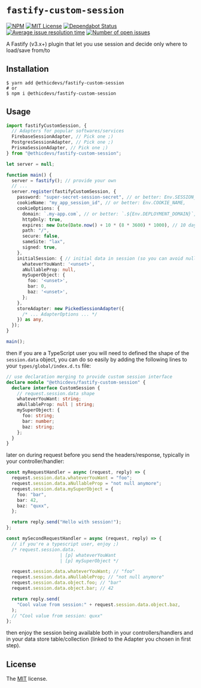 # `fastify-custom-session`

[![NPM](https://img.shields.io/npm/v/@ethicdevs/fastify-custom-session?color=red)](https://www.npmjs.com/@ethicdevs/fastify-custom-session)
[![MIT License](https://img.shields.io/github/license/ethicdevs/fastify-custom-session.svg?color=blue)](https://github.com/ethicdevs/fastify-custom-session/blob/master/LICENSE)
[![Dependabot Status](https://api.dependabot.com/badges/status?host=github&repo=ethicdevs/fastify-custom-session)](https://dependabot.com)
[![Average issue resolution time](https://isitmaintained.com/badge/resolution/ethicdevs/fastify-custom-session.svg)](https://isitmaintained.com/project/ethicdevs/fastify-custom-session)
[![Number of open issues](https://isitmaintained.com/badge/open/ethicdevs/fastify-custom-session.svg)](https://isitmaintained.com/project/ethicdevs/fastify-custom-session)

A Fastify (v3.x+) plugin that let you use session and decide only where to load/save from/to

## Installation

```shell
$ yarn add @ethicdevs/fastify-custom-session
# or
$ npm i @ethicdevs/fastify-custom-session
```

## Usage

```ts
import fastifyCustomSession, {
  // Adapters for popular softwares/services
  FirebaseSessionAdapter, // Pick one ;)
  PostgresSessionAdapter, // Pick one ;)
  PrismaSessionAdapter, // Pick one ;)
} from "@ethicdevs/fastify-custom-session";

let server = null;

function main() {
  server = fastify(); // provide your own
  // ...
  server.register(fastifyCustomSession, {
    password: "super-secret-session-secret", // or better: Env.SESSION_SECRET,
    cookieName: "my_app_session_id", // or better: Env.COOKIE_NAME,
    cookieOptions: {
      domain: `.my-app.com`, // or better: `.${Env.DEPLOYMENT_DOMAIN}`,
      httpOnly: true,
      expires: new Date(Date.now() + 10 * (8 * 3600) * 1000), // 10 days in secs
      path: "/",
      secure: false,
      sameSite: "lax",
      signed: true,
    },
    initialSession: { // initial data in session (so you can avoid null's)
      whateverYouWant: '<unset>',
      aNullableProp: null,
      mySuperObject: {
        foo: '<unset>',
        bar: 0,
        baz: '<unset>',
      };
    },
    storeAdapter: new PickedSessionAdapter({
      /* ... AdapterOptions ... */
    }) as any,
  });
}

main();
```

then if you are a TypeScript user you will need to defined the shape of the
`session.data` object, you can do so easily by adding the following lines to your
`types/global/index.d.ts` file:

```ts
// use declaration merging to provide custom session interface
declare module "@ethicdevs/fastify-custom-session" {
  declare interface CustomSession {
    // request.session.data shape
    whateverYouWant: string;
    aNullableProp: null | string;
    mySuperObject: {
      foo: string;
      bar: number;
      baz: string;
    };
  }
}
```

later on during request before you send the headers/response, typically in your controller/handler:

```ts
const myRequestHandler = async (request, reply) => {
  request.session.data.whateverYouWant = "foo";
  request.session.data.aNullableProp = "not null anymore";
  request.session.data.mySuperObject = {
    foo: "bar",
    bar: 42,
    baz: "quxx",
  };

  return reply.send("Hello with session!");
};

const mySecondRequestHandler = async (request, reply) => {
  // if you're a typescript user, enjoy ;)
  /* request.session.data.
                    | [p] whateverYouWant
                    | [p] mySuperObject */

  request.session.data.whateverYouWant; // "foo"
  request.session.data.aNullableProp; // "not null anymore"
  request.session.data.object.foo; // "bar"
  request.session.data.object.bar; // 42

  return reply.send(
    "Cool value from session:" + request.session.data.object.baz,
  );
  // "Cool value from session: quxx"
};
```

then enjoy the session being available both in your controllers/handlers and in
your data store table/collection (linked to the Adapter you chosen in first step).

## License

The [MIT](/LICENSE) license.
